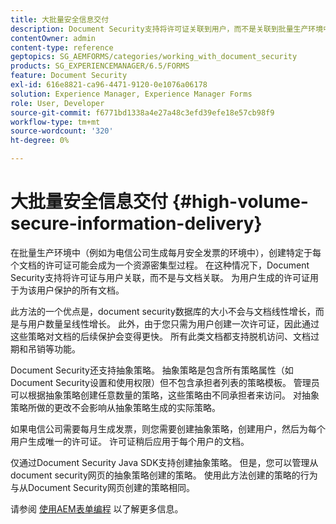 ```yaml
---
title: 大批量安全信息交付
description: Document Security支持将许可证关联到用户，而不是关联到批量生产环境中的文档。
contentOwner: admin
content-type: reference
geptopics: SG_AEMFORMS/categories/working_with_document_security
products: SG_EXPERIENCEMANAGER/6.5/FORMS
feature: Document Security
exl-id: 616e8821-ca96-4471-9120-0e1076a06178
solution: Experience Manager, Experience Manager Forms
role: User, Developer
source-git-commit: f6771bd1338a4e27a48c3efd39efe18e57cb98f9
workflow-type: tm+mt
source-wordcount: '320'
ht-degree: 0%

---
```


# 大批量安全信息交付 {#high-volume-secure-information-delivery}

在批量生产环境中（例如为电信公司生成每月安全发票的环境中），创建特定于每个文档的许可证可能会成为一个资源密集型过程。 在这种情况下，Document Security支持将许可证与用户关联，而不是与文档关联。 为用户生成的许可证用于为该用户保护的所有文档。

此方法的一个优点是，document security数据库的大小不会与文档线性增长，而是与用户数量呈线性增长。 此外，由于您只需为用户创建一次许可证，因此通过这些策略对文档的后续保护会变得更快。 所有此类文档都支持脱机访问、文档过期和吊销等功能。

Document Security还支持抽象策略。 抽象策略是包含所有策略属性（如Document Security设置和使用权限）但不包含承担者列表的策略模板。 管理员可以根据抽象策略创建任意数量的策略，这些策略由不同承担者来访问。 对抽象策略所做的更改不会影响从抽象策略生成的实际策略。

如果电信公司需要每月生成发票，则您需要创建抽象策略，创建用户，然后为每个用户生成唯一的许可证。 许可证稍后应用于每个用户的文档。

仅通过Document Security Java SDK支持创建抽象策略。 但是，您可以管理从document security网页的抽象策略创建的策略。 使用此方法创建的策略的行为与从Document Security网页创建的策略相同。

请参阅 [使用AEM表单编程](https://www.adobe.com/go/learn_aemforms_programming_63) 以了解更多信息。
